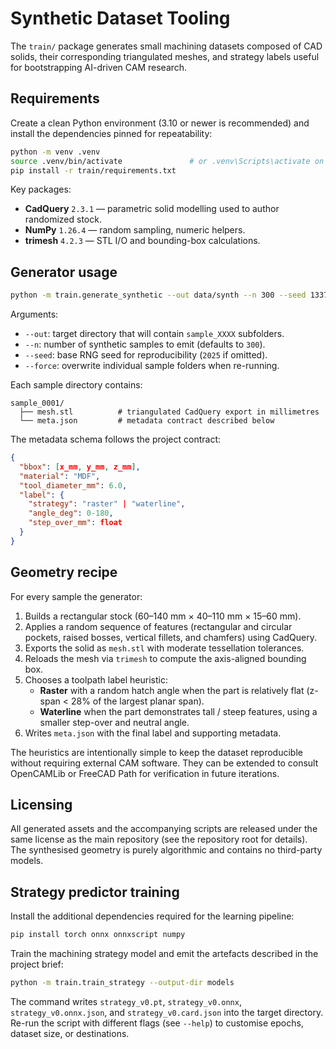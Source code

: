 # Synthetic Dataset Tooling

The `train/` package generates small machining datasets composed of CAD solids,
their corresponding triangulated meshes, and strategy labels useful for
bootstrapping AI-driven CAM research.

## Requirements

Create a clean Python environment (3.10 or newer is recommended) and install the
dependencies pinned for repeatability:

```bash
python -m venv .venv
source .venv/bin/activate               # or .venv\Scripts\activate on Windows
pip install -r train/requirements.txt
```

Key packages:

* **CadQuery** `2.3.1` — parametric solid modelling used to author randomized stock.
* **NumPy** `1.26.4` — random sampling, numeric helpers.
* **trimesh** `4.2.3` — STL I/O and bounding-box calculations.

## Generator usage

```bash
python -m train.generate_synthetic --out data/synth --n 300 --seed 1337 --force
```

Arguments:

* `--out`: target directory that will contain `sample_XXXX` subfolders.
* `--n`: number of synthetic samples to emit (defaults to `300`).
* `--seed`: base RNG seed for reproducibility (`2025` if omitted).
* `--force`: overwrite individual sample folders when re-running.

Each sample directory contains:

```
sample_0001/
  ├── mesh.stl          # triangulated CadQuery export in millimetres
  └── meta.json         # metadata contract described below
```

The metadata schema follows the project contract:

```json
{
  "bbox": [x_mm, y_mm, z_mm],
  "material": "MDF",
  "tool_diameter_mm": 6.0,
  "label": {
    "strategy": "raster" | "waterline",
    "angle_deg": 0-180,
    "step_over_mm": float
  }
}
```

## Geometry recipe

For every sample the generator:

1. Builds a rectangular stock (60–140 mm × 40–110 mm × 15–60 mm).
2. Applies a random sequence of features (rectangular and circular pockets,
   raised bosses, vertical fillets, and chamfers) using CadQuery.
3. Exports the solid as `mesh.stl` with moderate tessellation tolerances.
4. Reloads the mesh via `trimesh` to compute the axis-aligned bounding box.
5. Chooses a toolpath label heuristic:
   * **Raster** with a random hatch angle when the part is relatively flat
     (z-span < 28% of the largest planar span).
   * **Waterline** when the part demonstrates tall / steep features, using a
     smaller step-over and neutral angle.
6. Writes `meta.json` with the final label and supporting metadata.

The heuristics are intentionally simple to keep the dataset reproducible without
requiring external CAM software. They can be extended to consult OpenCAMLib or
FreeCAD Path for verification in future iterations.

## Licensing

All generated assets and the accompanying scripts are released under the same
license as the main repository (see the repository root for details). The
synthesised geometry is purely algorithmic and contains no third-party models.

## Strategy predictor training

Install the additional dependencies required for the learning pipeline:

```bash
pip install torch onnx onnxscript numpy
```

Train the machining strategy model and emit the artefacts described in the project brief:

```bash
python -m train.train_strategy --output-dir models
```

The command writes `strategy_v0.pt`, `strategy_v0.onnx`, `strategy_v0.onnx.json`, and `strategy_v0.card.json` into the target directory. Re-run the script with different flags (see `--help`) to customise epochs, dataset size, or destinations.

